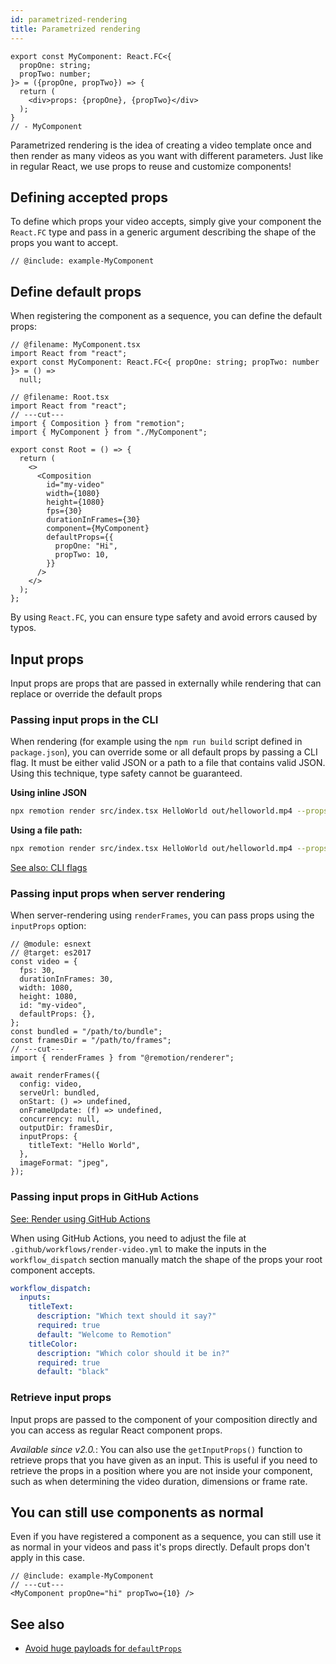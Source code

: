 ```yaml
---
id: parametrized-rendering
title: Parametrized rendering
---
```


```twoslash include example
export const MyComponent: React.FC<{
  propOne: string;
  propTwo: number;
}> = ({propOne, propTwo}) => {
  return (
    <div>props: {propOne}, {propTwo}</div>
  );
}
// - MyComponent
```

Parametrized rendering is the idea of creating a video template once and then render as many videos as you want with different parameters. Just like in regular React, we use props to reuse and customize components!

## Defining accepted props

To define which props your video accepts, simply give your component the `React.FC` type and pass in a generic argument describing the shape of the props you want to accept.

```tsx twoslash {1-2}
// @include: example-MyComponent
```

## Define default props

When registering the component as a sequence, you can define the default props:

```tsx twoslash {13-16}
// @filename: MyComponent.tsx
import React from "react";
export const MyComponent: React.FC<{ propOne: string; propTwo: number }> = () =>
  null;

// @filename: Root.tsx
import React from "react";
// ---cut---
import { Composition } from "remotion";
import { MyComponent } from "./MyComponent";

export const Root = () => {
  return (
    <>
      <Composition
        id="my-video"
        width={1080}
        height={1080}
        fps={30}
        durationInFrames={30}
        component={MyComponent}
        defaultProps={{
          propOne: "Hi",
          propTwo: 10,
        }}
      />
    </>
  );
};
```

By using `React.FC`, you can ensure type safety and avoid errors caused by typos.

## Input props

Input props are props that are passed in externally while rendering that can replace or override the default props

### Passing input props in the CLI

When rendering (for example using the `npm run build` script defined in `package.json`), you can override some or all default props by passing a CLI flag. It must be either valid JSON or a path to a file that contains valid JSON. Using this technique, type safety cannot be guaranteed.

**Using inline JSON**

```bash
npx remotion render src/index.tsx HelloWorld out/helloworld.mp4 --props='{"propOne": "Hi", "propTwo": 10}'
```

**Using a file path:**

```bash
npx remotion render src/index.tsx HelloWorld out/helloworld.mp4 --props=./path/to/props.json
```

[See also: CLI flags](/docs/cli)

### Passing input props when server rendering

When server-rendering using `renderFrames`, you can pass props using the `inputProps` option:

```tsx twoslash {9-11}
// @module: esnext
// @target: es2017
const video = {
  fps: 30,
  durationInFrames: 30,
  width: 1080,
  height: 1080,
  id: "my-video",
  defaultProps: {},
};
const bundled = "/path/to/bundle";
const framesDir = "/path/to/frames";
// ---cut---
import { renderFrames } from "@remotion/renderer";

await renderFrames({
  config: video,
  serveUrl: bundled,
  onStart: () => undefined,
  onFrameUpdate: (f) => undefined,
  concurrency: null,
  outputDir: framesDir,
  inputProps: {
    titleText: "Hello World",
  },
  imageFormat: "jpeg",
});
```

### Passing input props in GitHub Actions

[See: Render using GitHub Actions](/docs/ssr#render-using-github-actions)

When using GitHub Actions, you need to adjust the file at `.github/workflows/render-video.yml` to make the inputs in the `workflow_dispatch` section manually match the shape of the props your root component accepts.

```yaml {3, 7}
workflow_dispatch:
  inputs:
    titleText:
      description: "Which text should it say?"
      required: true
      default: "Welcome to Remotion"
    titleColor:
      description: "Which color should it be in?"
      required: true
      default: "black"
```

### Retrieve input props

Input props are passed to the component of your composition directly and you can access as regular React component props.

_Available since v2.0._: You can also use the `getInputProps()` function to retrieve props that you have given as an input. This is useful if you need to retrieve the props in a position where you are not inside your component, such as when determining the video duration, dimensions or frame rate.

## You can still use components as normal

Even if you have registered a component as a sequence,
you can still use it as normal in your videos and pass it's props directly. Default props don't apply in this case.

```tsx twoslash
// @include: example-MyComponent
// ---cut---
<MyComponent propOne="hi" propTwo={10} />
```

## See also

- [Avoid huge payloads for `defaultProps`](/docs/troubleshooting/defaultprops-too-big)
